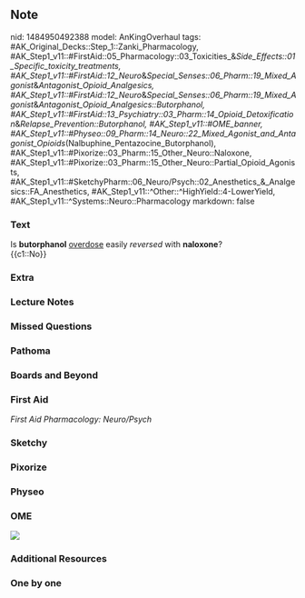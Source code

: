 ## Note
nid: 1484950492388
model: AnKingOverhaul
tags: #AK_Original_Decks::Step_1::Zanki_Pharmacology, #AK_Step1_v11::#FirstAid::05_Pharmacology::03_Toxicities_&_Side_Effects::01_Specific_toxicity_treatments, #AK_Step1_v11::#FirstAid::12_Neuro_&_Special_Senses::06_Pharm::19_Mixed_Agonist_&_Antagonist_Opioid_Analgesics, #AK_Step1_v11::#FirstAid::12_Neuro_&_Special_Senses::06_Pharm::19_Mixed_Agonist_&_Antagonist_Opioid_Analgesics::Butorphanol, #AK_Step1_v11::#FirstAid::13_Psychiatry::03_Pharm::14_Opioid_Detoxification_&_Relapse_Prevention::Butorphanol, #AK_Step1_v11::#OME_banner, #AK_Step1_v11::#Physeo::09_Pharm::14_Neuro::22_Mixed_Agonist_and_Antagonist_Opioids_(Nalbuphine_Pentazocine_Butorphanol), #AK_Step1_v11::#Pixorize::03_Pharm::15_Other_Neuro::Naloxone, #AK_Step1_v11::#Pixorize::03_Pharm::15_Other_Neuro::Partial_Opioid_Agonists, #AK_Step1_v11::#SketchyPharm::06_Neuro/Psych::02_Anesthetics_&_Analgesics::FA_Anesthetics, #AK_Step1_v11::^Other::^HighYield::4-LowerYield, #AK_Step1_v11::^Systems::Neuro::Pharmacology
markdown: false

### Text
<div>
  Is <b>butorphanol</b> <u>overdose</u> easily <i>reversed</i> with
  <b>naloxone</b>?
</div>
<div>
  {{c1::No}}
</div>

### Extra


### Lecture Notes


### Missed Questions


### Pathoma


### Boards and Beyond


### First Aid
<div>
  <i>First Aid Pharmacology: Neuro/Psych</i>
</div>

### Sketchy


### Pixorize


### Physeo


### OME
<div class="ome-widget">
  <a href="https://onlinemeded.org?ref=anki"><img src=
  "_OME_AnkiFlashcards_General_3.png"></a>
</div>

### Additional Resources


### One by one

